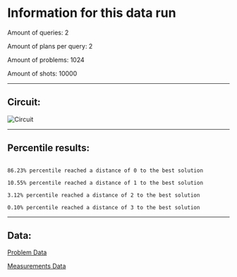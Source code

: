 # Information for this data runAmount of queries: 2Amount of plans per query: 2Amount of problems: 1024Amount of shots: 10000<hr>## Circuit:![Circuit](circuit.png)<hr>## Percentile results:```86.23% percentile reached a distance of 0 to the best solution10.55% percentile reached a distance of 1 to the best solution3.12% percentile reached a distance of 2 to the best solution0.10% percentile reached a distance of 3 to the best solution```<hr>## Data:[Problem Data](problems.csv)[Measurements Data](measurements.csv)